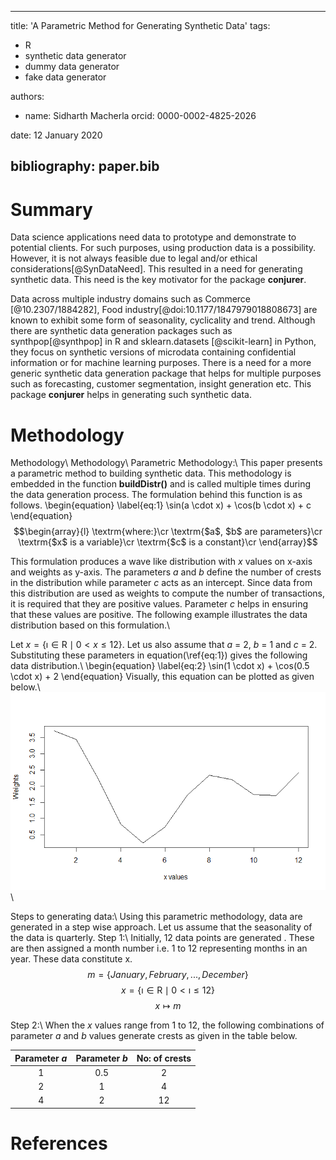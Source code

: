 
---
title: 'A Parametric Method for Generating Synthetic Data'
tags:
  - R
  - synthetic data generator
  - dummy data generator
  - fake data generator

authors:
  - name: Sidharth Macherla
    orcid: 0000-0002-4825-2026    

date: 12 January 2020

bibliography: paper.bib
---

# Summary
Data science applications need data to prototype and demonstrate to potential clients. For such purposes, using production data is a possibility. However, it is not always feasible due to legal and/or ethical considerations[@SynDataNeed]. This resulted in a need for generating synthetic data. This need is the key motivator for the package **conjurer**.

Data across multiple industry domains such as Commerce [@10.2307/1884282],  Food industry[@doi:10.1177/1847979018808673] are known to exhibit some form of seasonality, cyclicality and trend. Although there are synthetic data generation packages such as synthpop[@synthpop] in R and sklearn.datasets [@scikit-learn] in Python, they focus on synthetic versions of microdata containing confidential information or for machine learning purposes. There is a need for a more generic synthetic data generation package that helps for multiple purposes such as forecasting, customer segmentation, insight generation etc. This package **conjurer** helps in generating such synthetic data.

# Methodology
Methodology\\
Methodology\\
Parametric Methodology:\\
This paper presents a parametric method to building synthetic data. This methodology is embedded in the function **buildDistr()** and is called multiple times during the data generation process. The formulation behind this function is as follows.
\begin{equation}
\label{eq:1}
\sin(a \cdot x) + \cos(b \cdot x) + c
\end{equation} 
$$\begin{array}{l}
\textrm{where:}\cr
\textrm{$a$, $b$ are parameters}\cr
\textrm{$x$ is a variable}\cr
\textrm{$c$ is a constant}\cr
\end{array}$$

This formulation produces a wave like distribution with $x$ values on x-axis and weights as y-axis. The parameters $a$ and $b$ define the number of crests in the distribution while parameter $c$ acts as an intercept. Since data from this distribution are used as weights to compute the number of transactions, it is required that they are positive values. Parameter $c$ helps in ensuring that these values are positive. The following example illustrates the data distribution based on this formulation.\\

Let $x = \{\imath \in \mathrm{R} \mid 0< x \leq12\}$. Let us also assume that $a$ = 2, $b$ = 1 and $c$ = 2. Substituting these parameters in equation(\ref{eq:1}) gives the following data distribution.\\
\begin{equation}
\label{eq:2}
\sin(1 \cdot x) + \cos(0.5 \cdot x) + 2
\end{equation}
Visually, this equation can be plotted as given below.\\
 ![Figure 1.](Equation2.png)\\

Steps to generating data:\\
Using this parametric methodology, data are generated in a step wise approach. Let us assume that the seasonality of the data is quarterly.
Step 1:\\
Initially, 12 data points are generated . These are then assigned a month number i.e. 1 to 12 representing months in an year. These data constitute x.
    $$ m = \{ January, February, ..., December\}$$
    $$x = \{\imath \in \mathrm{R} \mid 0 < \imath \leq 12\}$$
    $$x \mapsto m$$

Step 2:\\
When the $x$ values range from 1 to 12, the following combinations of parameter $a$ and $b$ values generate crests as given in the table below.

|Parameter $a$|Parameter $b$|No: of crests|
|:-----------------:|:---------------:|:---------------:|
|1 |0.5|2|
|2 |1|4|
|4 |2|12|

# References